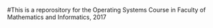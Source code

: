 
#This is a reporository for the Operating Systems Course in Faculty of Mathematics and Informatics, 2017 
